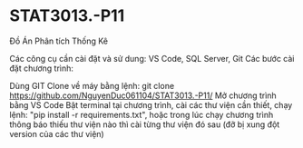 # STAT3013.-P11
Đồ Án Phân tích Thống Kê




Các công cụ cần cài đặt và sử dung: VS Code, SQL Server, Git Các bước cài đặt chương trình:

Dùng GIT Clone về máy bằng lệnh: git clone https://github.com/NguyenDuc061104/STAT3013.-P11/
Mở chương trình bằng VS Code
Bật terminal tại chương trình, cài các thư viện cần thiết, chạy lệnh: "pip install -r requirements.txt", hoặc trong lúc chạy chương trình thông báo thiếu thư viện nào thì cài từng thư viện đó sau (đỡ bị xung đột version của các thư viện)
